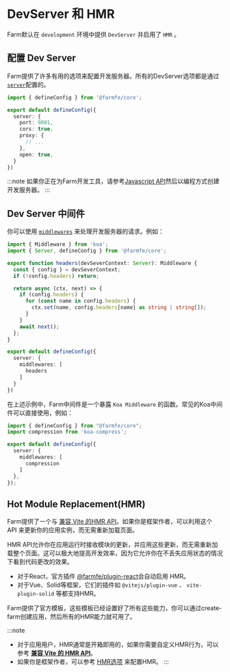# DevServer 和 HMR
Farm默认在 `development` 环境中提供 `DevServer` 并启用了 `HMR` 。

## 配置 Dev Server
Farm提供了许多有用的选项来配置开发服务器。所有的DevServer选项都是通过[`server`](/zh/docs/config/dev-server)配置的。

```ts
import { defineConfig } from '@farmfe/core';

export default defineConfig({
  server: {
    port: 9801,
    cors: true,
    proxy: {
      // ...
    },
    open: true,
  }
})
```

:::note
如果你正在为Farm开发工具，请参考[Javascript API](/zh/docs/api/javascript-api)然后以编程方式创建开发服务器。
:::

## Dev Server 中间件
你可以使用 [`middlewares`](/zh/docs/config/dev-server#middlewares) 来处理开发服务器的请求。例如：

```ts title="farm.config.ts"
import { Middleware } from 'koa';
import { Server, defineConfig } from '@farmfe/core';

export function headers(devSeverContext: Server): Middleware {
  const { config } = devSeverContext;
  if (!config.headers) return;

  return async (ctx, next) => {
    if (config.headers) {
      for (const name in config.headers) {
        ctx.set(name, config.headers[name] as string | string[]);
      }
    }
    await next();
  };
}

export default defineConfig({
  server: {
    middlewares: [
      headers
    ]
  }
})
```

在上述示例中，Farm中间件是一个暴露 `Koa Middleware` 的函数。常见的Koa中间件可以直接使用，例如：

```ts {2,7}
import { defineConfig } from "@farmfe/core";
import compression from 'koa-compress';

export default defineConfig({
  server: {
    middlewares: [
      compression
    ]
  },
});
```

## Hot Module Replacement(HMR)
Farm提供了一个与 [兼容 Vite 的HMR API](/zh/docs/api/hmr-api)。如果你是框架作者，可以利用这个 API 来更新你的应用实例，而无需重新加载页面。

HMR API允许你在应用运行时接收模块的更新，并应用这些更新，而无需重新加载整个页面。这可以极大地提高开发效率，因为它允许你在不丢失应用状态的情况下看到代码更改的效果。

* 对于React，官方插件 [@farmfe/plugin-react](/docs/plugins/official-plugins/react)会自动启用 HMR。
* 对于Vue、Solid等框架，它们的插件如 `@vitejs/plugin-vue` 、 `vite-plugin-solid` 等都支持HMR。

Farm提供了官方模板，这些模板已经设置好了所有这些能力，你可以通过create-farm创建应用，然后所有的HMR能力就可用了。

:::note
* 对于应用用户，HMR通常是开箱即用的，如果你需要自定义HMR行为，可以参考 **[兼容 Vite 的 HMR API](/zh/docs/api/hmr-api)**。
* 如果你是框架作者，可以参考 [HMR选项](/zh/docs/config/dev-server#hmr) 来配置HMR。
:::
